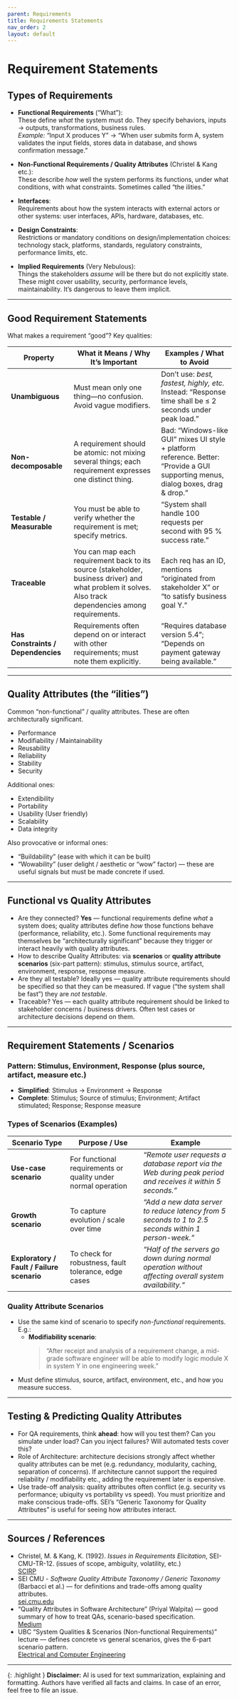 ```yaml
---
parent: Requirements
title: Requirements Statements
nav_order: 2
layout: default
---
```


# Requirement Statements

## Types of Requirements

- **Functional Requirements** (“What”):  
    These define _what_ the system must do. They specify behaviors, inputs → outputs, transformations, business rules.  
    _Example:_ “Input X produces Y” → “When user submits form A, system validates the input fields, stores data in database, and shows confirmation message.”
    
- **Non-Functional Requirements / Quality Attributes** (Christel & Kang etc.):  
    These describe _how_ well the system performs its functions, under what conditions, with what constraints. Sometimes called “the ilities.”
    
- **Interfaces**:  
    Requirements about how the system interacts with external actors or other systems: user interfaces, APIs, hardware, databases, etc.
    
- **Design Constraints**:  
    Restrictions or mandatory conditions on design/implementation choices: technology stack, platforms, standards, regulatory constraints, performance limits, etc.
    
- **Implied Requirements** (Very Nebulous):  
    Things the stakeholders _assume_ will be there but do not explicitly state. These might cover usability, security, performance levels, maintainability. It’s dangerous to leave them implicit.
    

---

## Good Requirement Statements

What makes a requirement “good”? Key qualities:

|Property|What it Means / Why It’s Important|Examples / What to Avoid|
|---|---|---|
|**Unambiguous**|Must mean only one thing—no confusion. Avoid vague modifiers.|Don’t use: _best, fastest, highly, etc._ Instead: “Response time shall be ≤ 2 seconds under peak load.”|
|**Non-decomposable**|A requirement should be atomic: not mixing several things; each requirement expresses one distinct thing.|Bad: “Windows-like GUI” mixes UI style + platform reference. Better: “Provide a GUI supporting menus, dialog boxes, drag & drop.”|
|**Testable / Measurable**|You must be able to verify whether the requirement is met; specify metrics.|“System shall handle 100 requests per second with 95 % success rate.”|
|**Traceable**|You can map each requirement back to its source (stakeholder, business driver) and what problem it solves. Also track dependencies among requirements.|Each req has an ID, mentions “originated from stakeholder X” or “to satisfy business goal Y.”|
|**Has Constraints / Dependencies**|Requirements often depend on or interact with other requirements; must note them explicitly.|“Requires database version 5.4”; “Depends on payment gateway being available.”|

---

## Quality Attributes (the “ilities”)

Common “non-functional” / quality attributes. These are often architecturally significant.

- Performance
- Modifiability / Maintainability
- Reusability
- Reliability
- Stability
- Security

Additional ones:

- Extendibility
- Portability
- Usability (User friendly)
- Scalability
- Data integrity

Also provocative or informal ones:

- “Buildability” (ease with which it can be built)
- “Wowability” (user delight / aesthetic or “wow” factor) — these are useful signals but must be made concrete if used.

---

## Functional vs Quality Attributes

- Are they connected? **Yes** — functional requirements define _what_ a system does; quality attributes define _how_ those functions behave (performance, reliability, etc.). Some functional requirements may themselves be “architecturally significant” because they trigger or interact heavily with quality attributes.
- How to describe Quality Attributes: via **scenarios** or **quality attribute scenarios** (six-part pattern): stimulus, stimulus source, artifact, environment, response, response measure.
- Are they all testable? Ideally yes — quality attribute requirements should be specified so that they can be measured. If vague (“the system shall be fast”) they are _not testable_.
- Traceable? Yes — each quality attribute requirement should be linked to stakeholder concerns / business drivers. Often test cases or architecture decisions depend on them.

---

## Requirement Statements / Scenarios

### Pattern: Stimulus, Environment, Response (plus source, artifact, measure etc.)

- **Simplified**: Stimulus → Environment → Response
- **Complete**: Stimulus; Source of stimulus; Environment; Artifact stimulated; Response; Response measure

### Types of Scenarios (Examples)

|Scenario Type|Purpose / Use|Example|
|---|---|---|
|**Use-case scenario**|For functional requirements or quality under normal operation|_“Remote user requests a database report via the Web during peak period and receives it within 5 seconds.”_|
|**Growth scenario**|To capture evolution / scale over time|_“Add a new data server to reduce latency from 5 seconds to 1 to 2.5 seconds within 1 person-week.”_|
|**Exploratory / Fault / Failure scenario**|To check for robustness, fault tolerance, edge cases|_“Half of the servers go down during normal operation without affecting overall system availability.”_|

### Quality Attribute Scenarios

- Use the same kind of scenario to specify _non-functional_ requirements. E.g.:
    - **Modifiability scenario**:
        > “After receipt and analysis of a requirement change, a mid-grade software engineer will be able to modify logic module X in system Y in one engineering week.”
- Must define stimulus, source, artifact, environment, etc., and how you measure success.

---

## Testing & Predicting Quality Attributes

- For QA requirements, think **ahead**: how will you test them? Can you simulate under load? Can you inject failures? Will automated tests cover this?
- Role of Architecture: architecture decisions strongly affect whether quality attributes can be met (e.g. redundancy, modularity, caching, separation of concerns). If architecture cannot support the required reliability / modifiability etc., adding the requirement later is expensive.
- Use trade-off analysis: quality attributes often conflict (e.g. security vs performance; ubiquity vs portability vs speed). You must prioritize and make conscious trade-offs. SEI’s “Generic Taxonomy for Quality Attributes” is useful for seeing how attributes interact.

---

## Sources / References

- Christel, M. & Kang, K. (1992). _Issues in Requirements Elicitation_, SEI-CMU-TR-12. (issues of scope, ambiguity, volatility, etc.)  
  [SCIRP](https://www.scirp.org/reference/referencespapers?referenceid=1144853&utm_source=chatgpt.com)
- SEI CMU - _Software Quality Attribute Taxonomy / Generic Taxonomy_ (Barbacci et al.) — for definitions and trade-offs among quality attributes.  
  [sei.cmu.edu](https://www.sei.cmu.edu/documents/1142/1995_005_001_16427.pdf)
- “Quality Attributes in Software Architecture” (Priyal Walpita) — good summary of how to treat QAs, scenario-based specification.  
  [Medium](https://priyalwalpita.medium.com/quality-attributes-in-software-architecture-cacffe0995aa)
- UBC “System Qualities & Scenarios (Non-functional Requirements)” lecture — defines concrete vs general scenarios, gives the 6-part scenario pattern.  
  [Electrical and Computer Engineering](https://people.ece.ubc.ca/matei/EECE417/BASS/ch04lev1sec4.html)

---

{: .highlight }
**Disclaimer:** AI is used for text summarization, explaining and formatting. Authors have verified all facts and claims. In case of an error, feel free to file an issue.
